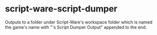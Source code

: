 # script-ware-script-dumper

Outputs to a folder under Script-Ware's workspace folder which is named the game's name with "'s Script Dumper Output" appended to the end.
